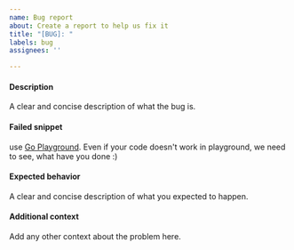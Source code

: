 ```yaml
---
name: Bug report
about: Create a report to help us fix it
title: "[BUG]: "
labels: bug
assignees: ''

---
```


#### Description

A clear and concise description of what the bug is.

#### Failed snippet

use [Go Playground](https://play.golang.org/). Even if your code doesn't work in playground, we need to see, what have you done :)

#### Expected behavior

A clear and concise description of what you expected to happen.

#### Additional context

Add any other context about the problem here.
